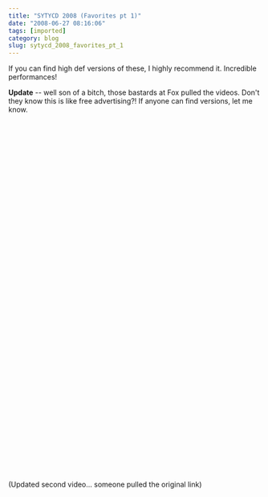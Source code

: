 ```yaml
---
title: "SYTYCD 2008 (Favorites pt 1)"
date: "2008-06-27 08:16:06"
tags: [imported]
category: blog
slug: sytycd_2008_favorites_pt_1
---
```


If you can find high def versions of these, I highly recommend it. Incredible performances!

<strong>Update</strong> -- well son of a bitch, those bastards at Fox pulled the videos. Don't they know this is like free advertising?! If anyone can find versions, let me know.

<object width="425" height="344"><param name="movie" value="http://www.youtube.com/v/ZZ2RPi_4cQo&hl=en"></param><embed src="http://www.youtube.com/v/ZZ2RPi_4cQo&hl=en" type="application/x-shockwave-flash" width="425" height="344"></embed></object>

<object width="425" height="344"><param name="movie" value="http://www.youtube.com/v/9RDCWaSERoY&hl=en"></param><embed src="http://www.youtube.com/v/9RDCWaSERoY&hl=en" type="application/x-shockwave-flash" width="425" height="344"></embed></object>

(Updated second video... someone pulled the original link)
